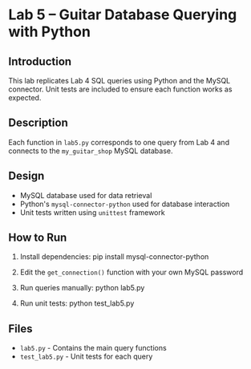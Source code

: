 # Lab 5 – Guitar Database Querying with Python

## Introduction
This lab replicates Lab 4 SQL queries using Python and the MySQL connector. Unit tests are included to ensure each function works as expected.

## Description
Each function in `lab5.py` corresponds to one query from Lab 4 and connects to the `my_guitar_shop` MySQL database.

## Design
- MySQL database used for data retrieval
- Python's `mysql-connector-python` used for database interaction
- Unit tests written using `unittest` framework

## How to Run

1. Install dependencies:
   pip install mysql-connector-python

2. Edit the `get_connection()` function with your own MySQL password

3. Run queries manually:
   python lab5.py

4. Run unit tests:
   python test_lab5.py

## Files
- `lab5.py` - Contains the main query functions
- `test_lab5.py` - Unit tests for each query

